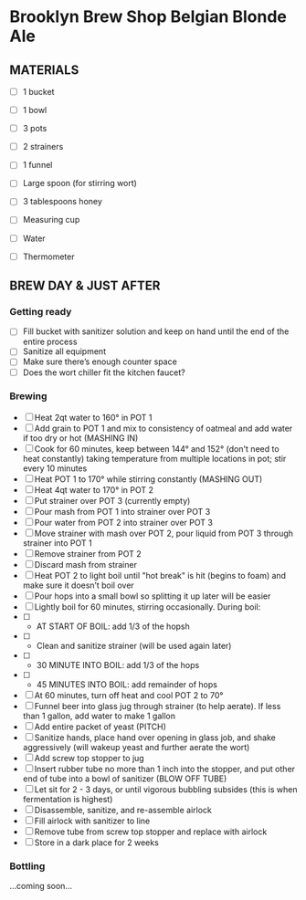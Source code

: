 # Brooklyn Brew Shop Belgian Blonde Ale

## MATERIALS

- [ ] 1 bucket
- [ ] 1 bowl
- [ ] 3 pots
- [ ] 2 strainers
- [ ] 1 funnel
- [ ] Large spoon (for stirring wort)
- [ ] 3 tablespoons honey
- [ ] Measuring cup
- [ ] Water
- [ ] Thermometer


## BREW DAY & JUST AFTER

### Getting ready

- [ ] Fill bucket with sanitizer solution and keep on hand until the end of the entire process
- [ ] Sanitize all equipment
- [ ] Make sure there’s enough counter space
- [ ] Does the wort chiller fit the kitchen faucet?

### Brewing

- [ ] Heat 2qt water to 160° in POT 1
- [ ] Add grain to POT 1 and mix to consistency of oatmeal and add water if too dry or hot (MASHING IN)
- [ ] Cook for 60 minutes, keep between 144° and 152° (don't need to heat constantly) taking temperature from multiple locations in pot; stir every 10 minutes
- [ ] Heat POT 1 to 170° while stirring constantly (MASHING OUT)
- [ ] Heat 4qt water to 170° in POT 2
- [ ] Put strainer over POT 3 (currently empty)
- [ ] Pour mash from POT 1 into strainer over POT 3
- [ ] Pour water from POT 2 into strainer over POT 3
- [ ] Move strainer with mash over POT 2, pour liquid from POT 3 through strainer into POT 1
- [ ] Remove strainer from POT 2
- [ ] Discard mash from strainer
- [ ] Heat POT 2 to light boil until "hot break" is hit (begins to foam) and make sure it doesn’t boil over
- [ ] Pour hops into a small bowl so splitting it up later will be easier
- [ ] Lightly boil for 60 minutes, stirring occasionally. During boil:
- [ ]   - AT START OF BOIL: add 1/3 of the hopsh
- [ ]   - Clean and sanitize strainer (will be used again later)
- [ ]   - 30 MINUTE INTO BOIL: add 1/3 of the hops
- [ ]   - 45 MINUTES INTO BOIL: add remainder of hops
- [ ] At 60 minutes, turn off heat and cool POT 2 to 70°
- [ ] Funnel beer into glass jug through strainer (to help aerate). If less than 1 gallon, add water to make 1 gallon
- [ ] Add entire packet of yeast (PITCH)
- [ ] Sanitize hands, place hand over opening in glass job, and shake aggressively (will wakeup yeast and further aerate the wort)
- [ ] Add screw top stopper to jug
- [ ] Insert rubber tube no more than 1 inch into the stopper, and put other end of tube into a bowl of sanitizer (BLOW OFF TUBE)
- [ ] Let sit for 2 - 3 days, or until vigorous bubbling subsides (this is when fermentation is highest)
- [ ] Disassemble, sanitize, and re-assemble airlock
- [ ] Fill airlock with sanitizer to line
- [ ] Remove tube from screw top stopper and replace with airlock
- [ ] Store in a dark place for 2 weeks

### Bottling

…coming soon…